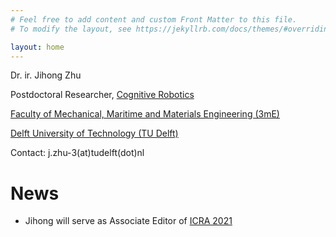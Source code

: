 ```yaml
---
# Feel free to add content and custom Front Matter to this file.
# To modify the layout, see https://jekyllrb.com/docs/themes/#overriding-theme-defaults

layout: home
---
```

Dr. ir. Jihong Zhu

Postdoctoral Researcher, [Cognitive Robotics](https://www.tudelft.nl/en/3me/about/departments/cognitive-robotics-cor/)

[Faculty of Mechanical, Maritime and Materials Engineering (3mE)](https://www.tudelft.nl/en/3me/)

[Delft University of Technology (TU Delft)](https://www.tudelft.nl/en)

Contact: j.zhu-3(at)tudelft(dot)nl



# News
* Jihong will serve as Associate Editor of [ICRA 2021](http://www.icra2021.org/)
